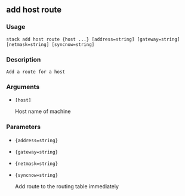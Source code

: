## add host route

### Usage

`stack add host route {host ...} [address=string] [gateway=string] [netmask=string] [syncnow=string]`

### Description


	Add a route for a host

	

### Arguments

* `[host]`

   Host name of machine


### Parameters
* `{address=string}`
* `{gateway=string}`
* `{netmask=string}`
* `{syncnow=string}`

   Add route to the routing table immediately


